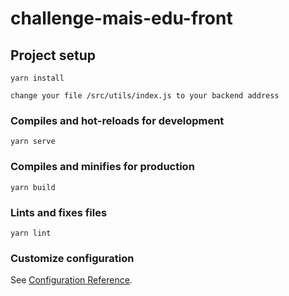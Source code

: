# challenge-mais-edu-front

## Project setup
```
yarn install

change your file /src/utils/index.js to your backend address
```

### Compiles and hot-reloads for development
```
yarn serve
```

### Compiles and minifies for production
```
yarn build
```

### Lints and fixes files
```
yarn lint
```

### Customize configuration
See [Configuration Reference](https://cli.vuejs.org/config/).
